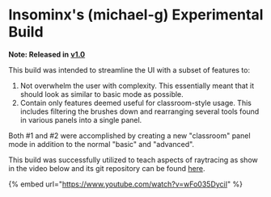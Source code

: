 # Insominx's (michael-g) Experimental Build

**Note: Released in** [**v1.0**](../../release-history/1.0.md)

This build was intended to streamline the UI with a subset of features to:

1. Not overwhelm the user with complexity.  This essentially meant that it should look as similar to basic mode as possible. &#x20;
2. Contain only features deemed useful for classroom-style usage.  This includes filtering the brushes down and rearranging several tools found in various panels into a single panel.&#x20;

Both #1 and #2 were accomplished by creating a new "classroom" panel mode in addition to the normal "basic" and "advanced".

This build was successfully utilized to teach aspects of raytracing as show in the video below and its git repository can be found [here](https://github.com/insominx/open-brush).

{% embed url="https://www.youtube.com/watch?v=wFo035DyciI" %}
